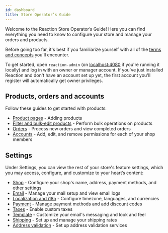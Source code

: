 ```yaml
---
id: dashboard
title: Store Operator’s Guide
---
```


Welcome to the Reaction Store Operator’s Guide! Here you can find everything you need to know to configure your store and manage your orders and products.

Before going too far, it's best if you familiarize yourself with all of the [terms and concepts](concepts-intro.md) you'll encounter.

To get started, open `reaction-admin` (on [localhost:4080](http://localhost:4080) if you're running it locally) and log in with an owner or manager account. If you've just installed Reaction and don't have an account set up yet, the first account you'll register will automatically get owner privileges.

## Products, orders and accounts

Follow these guides to get started with products:

- [Product pages](products.md) - Adding products
- [Filter and bulk-edit products](products-bulk-edit.md) - Perform bulk operations on products
- [Orders](orders-admin.md) - Process new orders and view completed orders
- [Accounts](accounts.md) - Add, edit, and remove permissions for each of your shop members

## Settings

Under Settings, you can view the rest of your store's feature settings, which you may access, configure, and customize to your heart’s content:

- [Shop](shop-admin.md) - Configure your shop's name, address, payment methods, and other settings
- [Email](email-admin.md) - Manage your mail setup and view email logs
- [Localization and i18n](localization-and-i18n.md) - Configure timezone, languages, and currencies
- [Payment](payment.md) - Manage payment methods and add discount codes
- [Taxes](tax.md) - Enable custom taxes
- [Template](template.md) - Customize your email's messaging and look and feel
- [Shipping](shipping-admin.md) - Set up and manage your shipping rates
- [Address validation](operator-address-validation.md) - Set up address validation services
